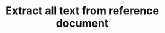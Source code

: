 ---
title: Extract all text from reference document
excerpt: >-
  Get all the text (lines) for a reference document as standardized output. The
  output is an array of pages with metadata such as text positioning. If you
  specify a configuration, Sensible uses preprocessors defined in the
  configuration to process the text.
api:
  file: configuration-4.json
  operationId: extract-all-text-from-reference-document
deprecated: false
hidden: false
metadata:
  title: ''
  description: ''
  robots: index
next:
  description: ''
---